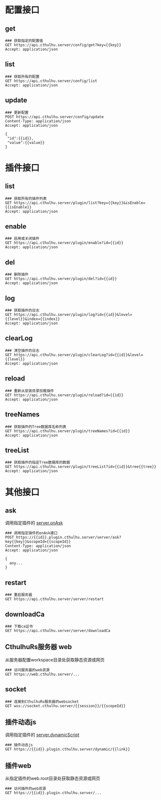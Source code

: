 # 配置接口
## get
```http request
### 获取指定的配置值
GET https://api.cthulhu.server/config/get?key={{key}}
Accept: application/json
```

## list
```http request
### 获取所有的配置
GET https://api.cthulhu.server/config/list
Accept: application/json

```
## update
```http request
### 更新配置
POST https://api.cthulhu.server/config/update
Content-Type: application/json
Accept: application/json

{
 "id":{{id}},
 "value":{{value}}
}
```


# 插件接口

## list
```http request
### 获取所有的插件列表
GET https://api.cthulhu.server/plugin/list?key={{key}}&isEnable={{isEnable}}
Accept: application/json
```

## enable
```http request
### 启用或关闭插件
GET https://api.cthulhu.server/plugin/enable?id={{id}}
Accept: application/json

```
## del
```http request
### 删除插件
GET https://api.cthulhu.server/plugin/del?id={{id}}
Accept: application/json
```

## log
```http request
### 获取插件的日志 
GET https://api.cthulhu.server/plugin/log?id={{id}}&level={{level}}&index={{index}}
Accept: application/json
```

## clearLog
```http request
### 清空插件的日志 
GET https://api.cthulhu.server/plugin/clearLog?id={{id}}&level={{level}}
Accept: application/json
```


## reload
```http request
### 重新从安装目录加载插件 
GET https://api.cthulhu.server/plugin/reload?id={{id}}
Accept: application/json
```

## treeNames
```http request
### 获取插件的Tree数据库名称列表 
GET https://api.cthulhu.server/plugin/treeNames?id={{id}}
Accept: application/json
```

## treeList
```http request
### 获取插件的指定Tree数据库的数据
GET https://api.cthulhu.server/plugin/treeList?id={{id}}&tree{{tree}}
Accept: application/json
```


# 其他接口

## ask
调用指定插件的 [server.onAsk](/zh/guide/dev/服务端.html#server)
```http request
### 调用指定插件的onAsk接口
POST https://{{id}}.plugin.cthulhu.server/server/ask?key{{key}}&scopeId={{scopeId}}
Content-Type: application/json
Accept: application/json

{
  any...
}
```

## restart
```http request
### 重启服务器
GET https://api.cthulhu.server/server/restart

```
## downloadCa
```http request
### 下载ca证书
GET https://api.cthulhu.server/server/downloadCa

```
## CthulhuRs服务器 web
从服务器配置workspace目录处获取静态资源或网页
```http request
### 访问服务器的web资源
GET https://web.cthulhu.server/...

```


## socket
```http request
### 连接到CthulhuRs服务器的websocket
GET wss://socket.cthulhu.server/{{session}}/{{scopeId}}

```

## 插件动态js
调用指定插件的 [server.dynamicScript](/zh/guide/dev/服务端.html#server)
```http request
### 插件动态js
GET https://{{id}}.plugin.cthulhu.server/dynamic/{{link}}

```

## 插件web
从指定插件的web.root目录处获取静态资源或网页
```http request
### 访问插件的web资源
GET https://{{id}}.plugin.cthulhu.server/...

```



